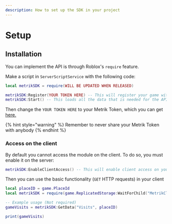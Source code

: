 ```yaml
---
description: How to set up the SDK in your project
---
```


# Setup

## Installation

You can implement the API is through Roblox's `require` feature.

Make a script in `ServerScriptService` with the following code:

```lua
local metrikSDK = require(WILL BE UPDATED WHEN RELEASED)

metrikSDK:Register(YOUR TOKEN HERE) -- This will register your game with our servers
metrikSDK:Start() -- This loads all the data that is needed for the API
```

Then change the `YOUR TOKEN HERE` to your Metrik Token, which you can get [here.](https://app.metrik.dev/settings/token/)

{% hint style="warning" %}
Remember to never share your Metrik Token with anybody
{% endhint %}

### Access on the client

By default you cannot access the module on the client. To do so, you must enable it on the server:

```lua
metrikSDK:EnableClientAccess() -- This will enable client access on your game
```

Then you can use the basic functionality \(`GET` HTTP requests\) in your client

```lua
local placeID = game.PlaceId
local metrikSDK = require(game.ReplicatedStorage:WaitForChild("MetrikClient") -- This will access a version of the SDK on the client that was accessed on the server

-- Example usage (Not required)
gameVisits = metrikSDK:GetData("Visits", placeID)

print(gameVisits)


```



